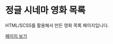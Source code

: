 # 정글 시네마 영화 목록

HTML/SCSS를 활용해서 만든 영화 목록 페이지입니다.

[페이지 보기](https://tada-js.github.io/movie-jungle-cinema/)
